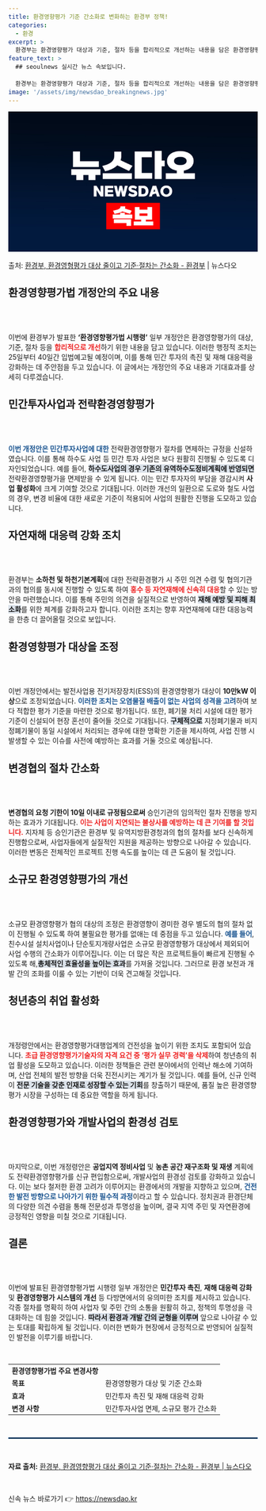 ```yaml
---
title: 환경영향평가 기준 간소화로 변화하는 환경부 정책!
categories:
  - 환경
excerpt: >
  환경부는 환경영향평가 대상과 기준, 절차 등을 합리적으로 개선하는 내용을 담은 환경영향평가법 시행령 일부 개…
feature_text: >
  ## seoulnews 실시간 뉴스 속보입니다.

  환경부는 환경영향평가 대상과 기준, 절차 등을 합리적으로 개선하는 내용을 담은 환경영향평가법 시행령 일부 개…
image: '/assets/img/newsdao_breakingnews.jpg'
---
```


![뉴스다오 속보](/assets/img/newsdao_breakingnews.jpg)

<p>출처: <a href="https://newsdao.kr/1679" rel="dofollow">환경부, 환경영형평가 대상 줄이고 기준·절차는 간소화 - 환경부</a> | 뉴스다오</p>

<h2 data-ke-size="size26">환경영향평가법 개정안의 주요 내용</h2>

<p data-ke-size="size16">&nbsp;</p>

<br>
이번에 환경부가 발표한 <b>‘환경영향평가법 시행령’</b> 일부 개정안은 환경영향평가의 대상, 기준, 절차 등을 <b><span style="color: #ee2323;">합리적으로 개선</span></b>하기 위한 내용을 담고 있습니다. 이러한 행정적 조치는 25일부터 40일간 입법예고될 예정이며, 이를 통해 민간 투자의 촉진 및 재해 대응력을 강화하는 데 주안점을 두고 있습니다. 이 글에서는 개정안의 주요 내용과 기대효과를 상세히 다루겠습니다.</p>

<h2 data-ke-size="size26">민간투자사업과 전략환경영향평가</h2>

<p data-ke-size="size16">&nbsp;</p>

<br>
<b><span style="color: #1a5490;">이번 개정안은 민간투자사업에 대한</span></b> 전략환경영향평가 절차를 면제하는 규정을 신설하였습니다. 이를 통해 하수도 사업 등 민간 투자 사업은 보다 원활히 진행될 수 있도록 디자인되었습니다. 예를 들어, <b><span style="background-color: #21538527;">하수도사업의 경우 기존의 유역하수도정비계획에 반영되면</span></b> 전략환경영향평가을 면제받을 수 있게 됩니다. 이는 민간 투자자의 부담을 경감시켜 <b>사업 활성화</b>에 크게 기여할 것으로 기대됩니다. 이러한 개선의 일환으로 도로와 철도 사업의 경우, 변경 비율에 대한 새로운 기준이 적용되어 사업의 원활한 진행을 도모하고 있습니다.</p>

<h2 data-ke-size="size26">자연재해 대응력 강화 조치</h2>

<p data-ke-size="size16">&nbsp;</p>

<br>
환경부는 <b>소하천 및 하천기본계획</b>에 대한 전략환경평가 시 주민 의견 수렴 및 협의기관과의 협의를 동시에 진행할 수 있도록 하여 <b><span style="color: #ee2323;">홍수 등 자연재해에 신속히 대응</span></b>할 수 있는 방안을 마련했습니다. 이를 통해 주민의 의견을 실질적으로 반영하여 <b><span style="background-color: #21538527;">재해 예방 및 피해 최소화</span></b>를 위한 체계를 강화하고자 합니다. 이러한 조치는 향후 자연재해에 대한 대응능력을 한층 더 끌어올릴 것으로 보입니다.</p>

<h2 data-ke-size="size26">환경영향평가 대상을 조정</h2>

<p data-ke-size="size16">&nbsp;</p>

<br>
이번 개정안에서는 발전사업용 전기저장장치(ESS)의 환경영향평가 대상이 <b>10만kW 이상</b>으로 조정되었습니다. <b><span style="color: #1a5490;">이러한 조치는 오염물질 배출이 없는 사업의 성격을 고려</span></b>하여 보다 적합한 평가 기준을 마련한 것으로 평가됩니다. 또한, 폐기물 처리 시설에 대한 평가 기준이 신설되어 현장 혼선이 줄어들 것으로 기대됩니다. <b><span style="background-color: #21538527;">구체적으로</span></b> 지정폐기물과 비지정폐기물이 동일 시설에서 처리되는 경우에 대한 명확한 기준을 제시하여, 사업 진행 시 발생할 수 있는 이슈를 사전에 예방하는 효과를 거둘 것으로 예상됩니다.</p>

<h2 data-ke-size="size26">변경협의 절차 간소화</h2>

<p data-ke-size="size16">&nbsp;</p>

<br>
<b>변경협의 요청 기한이 10일 이내로 규정됨으로써</b> 승인기관의 임의적인 절차 진행을 방지하는 효과가 기대됩니다. <b><span style="color: #ee2323;">이는 사업이 지연되는 불상사를 예방하는 데 큰 기여를 할 것입니다.</span></b> 지자체 등 승인기관은 환경부 및 유역지방환경청과의 협의 절차를 보다 신속하게 진행함으로써, 사업자들에게 실질적인 지원을 제공하는 방향으로 나아갈 수 있습니다. 이러한 변동은 전체적인 프로젝트 진행 속도를 높이는 데 큰 도움이 될 것입니다.</p>

<h2 data-ke-size="size26">소규모 환경영향평가의 개선</h2>

<p data-ke-size="size16">&nbsp;</p>

<br>
소규모 환경영향평가 협의 대상의 조정은 환경영향이 경미한 경우 별도의 협의 절차 없이 진행될 수 있도록 하여 불필요한 평가를 없애는 데 중점을 두고 있습니다. <b><span style="color: #1a5490;">예를 들어</span></b>, 친수시설 설치사업이나 단순토지개량사업은 소규모 환경영향평가 대상에서 제외되어 사업 수행의 간소화가 이루어집니다. 이는 더 많은 작은 프로젝트들이 빠르게 진행될 수 있도록 해,<b><span style="background-color: #21538527;">총체적인 효율성을 높이는 효과</span></b>를 가져올 것입니다. 그러므로 환경 보전과 개발 간의 조화를 이룰 수 있는 기반이 더욱 견고해질 것입니다.</p>

<h2 data-ke-size="size26">청년층의 취업 활성화</h2>

<p data-ke-size="size16">&nbsp;</p>

<br>
개정령안에서는 환경영향평가대행업계의 건전성을 높이기 위한 조치도 포함되어 있습니다. <b><span style="color: #ee2323;">초급 환경영향평가기술자의 자격 요건 중 ‘평가 실무 경력’을 삭제</span></b>하여 청년층의 취업 활성을 도모하고 있습니다. 이러한 정책들은 관련 분야에서의 인력난 해소에 기여하며, 산업 전체의 발전 방향을 더욱 진전시키는 계기가 될 것입니다. 예를 들어, 신규 인력이 <b><span style="background-color: #21538527;">전문 기술을 갖춘 인재로 성장할 수 있는 기회</span></b>를 창출하기 때문에, 품질 높은 환경영향 평가 시장을 구성하는 데 중요한 역할을 하게 됩니다.</p>

<h2 data-ke-size="size26">환경영향평가와 개발사업의 환경성 검토</h2>

<p data-ke-size="size16">&nbsp;</p>

<br>
마지막으로, 이번 개정령안은 <b>공업지역 정비사업</b> 및 <b>농촌 공간 재구조화 및 재생</b> 계획에도 전략환경영향평가를 신규 편입함으로써, 개발사업의 환경성 검토를 강화하고 있습니다. 이는 보다 철저한 환경 고려가 이루어지는 환경에서의 개발을 지향하고 있으며, <b><span style="color: #1a5490;">건전한 발전 방향으로 나아가기 위한 필수적 과정</span></b>이라고 할 수 있습니다. 정치권과 환경단체의 다양한 의견 수렴을 통해 전문성과 투명성을 높이며, 결국 지역 주민 및 자연환경에 긍정적인 영향을 미칠 것으로 기대됩니다.</p>

<h2 data-ke-size="size26">결론</h2>

<p data-ke-size="size16">&nbsp;</p>

<br>
이번에 발표된 환경영향평가법 시행령 일부 개정안은 <b>민간투자 촉진</b>, <b>재해 대응력 강화</b> 및 <b>환경영향평가 시스템의 개선</b> 등 다방면에서의 유의미한 조치를 제시하고 있습니다. 각종 절차를 명확히 하여 사업자 및 주민 간의 소통을 원활히 하고, 정책의 투명성을 극대화하는 데 힘쓸 것입니다. <b><span style="background-color: #21538527;">따라서 환경과 개발 간의 균형을 이루며</span></b> 앞으로 나아갈 수 있는 토대를 확립하게 될 것입니다. 이러한 변화가 현장에서 긍정적으로 반영되어 실질적인 발전을 이루기를 바랍니다.</p>

<p data-ke-size="size16">&nbsp;</p>

<table>
  <tr>
    <td style="text-align: center; height: 17px;"><b>환경영향평가법 주요 변경사항</b></td>
  </tr>
  <tr>
    <td><b>목표</b></td>
    <td>환경영향평가 대상 및 기준 간소화</td>
  </tr>
  <tr>
    <td><b>효과</b></td>
    <td>민간투자 촉진 및 재해 대응력 강화</td>
  </tr>
  <tr>
    <td><b>변경 사항</b></td>
    <td>민간투자사업 면제, 소규모 평가 간소화</td>
  </tr>
</table>

<p data-ke-size="size16">&nbsp;</p>

<hr style="border: 1px solid #1a5490;"/>

<p data-ke-size="size16">&nbsp;</p>

<p data-ke-size="size16"><b>자료 출처:</b> <a href="https://newsdao.kr/1679">환경부, 환경영향평가 대상 줄이고 기준·절차는 간소화 - 환경부 | 뉴스다오</a></p>

<p data-ke-size="size16">&nbsp;</p> 

신속 뉴스 바로가기 👉 <a href="https://newsdao.kr" rel="dofollow">https://newsdao.kr</a>


